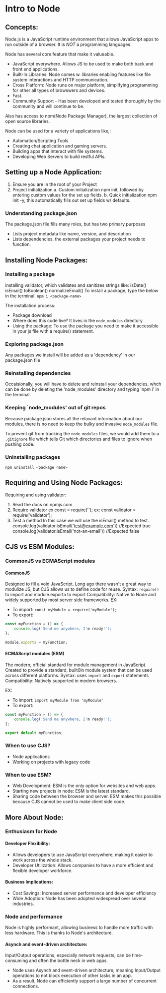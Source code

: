 # Intro to Node

## Concepts:
Node.js is a JavaScript runtime environment that allows JavaScript apps to run outside of a browser. It is *NOT* a programming languages.

Node has several core feature that make it valueable.
- JavaScript everywhere. Allows JS to be used to make both back and front end applications. 
- Built-In Libraries: Node comes w. libraries enabling features like file system interactions and HTTP communication.
- Cross Platform: Node runs on major platform, simplifying programming for other all types of browswers and devices. 
- Fast. 
- Community Support - Has been developed and tested thoroughly by the community and will continue to be. 

Also has access to npm(Node Package Manager), the largest collection of open source libraries.

Node can be used for a variety of applications like,:
- Automation/Scripting Tools
- Creating chat application and gaming servers. 
- Building apps that interact with file systems.
- Developing Web Servers to build restful APIs.






## Setting up a Node Application:
1. Ensure you are in the root of your Project
2. Project initialization 
    a. Custom initialization
        npm init, followed by entering custom values for the set up fields. 
    b. Quick initialization
        npm init -y, this automatically fills out set up fields w/ defaults.

### Understanding package.json
The package.json file fills many roles, but has two primary purposes
- Lists project metadata like name, version, and description
- Lists dependencies, the external packages your project needs to function. 

## Installing Node Packages:
### Installing a package
installing validator, which validates and sanitizes strings like:
    isDate()
    isEmail()
    toBoolean()
    normalizeEmail()
To install a package, type the below in the terminal. 
`npm i <package-name>`

The installation process:
- Package download
- Where does this code live? It lives in the `node_modules` directory 
- Using the package: To use the package you need to make it accessible in your js file with a require() statement. 

### Exploring package.json
Any packages we install will be added as a 'dependency' in our package.json file

### Reinstalling dependencies
Occaisionally, you will have to delete and reinstall your dependencies, whch can be done by deleting the 'node_modules' directory and typing 'npm i' in the terminal. 

### Keeping `node_modules' out of git repos
Because package.json stores all the relavant information about our modules, there is no need to keep the bulky and invasive `node_modules` file. 

To prevent git from tracking the `node_modules` files, we would add them to a `.gitignore` file which tells Git which directories and files to ignore when pushing code.  

### Uninstalling packages
`npm uninstall <package name>`

## Requiring and Using Node Packages:
Requiring and using validator:
1. Read the docs on npmjs.com
2. Require validator
    ex const <package> = require('<package>');
    ex: const validator = require('validator');
3. Test a method
    In this case we will use the isEmail() method to test.
    console.log(validator.isEmail('test@example.com')) //Expected true
    console.log(validator.isEmail('not-an-email')) //Expected false 

## CJS vs ESM Modules:
### CommonJS vs ECMAScript modules
#### CommonJS 
Designed to fill a void JavaScript. Long ago there wasn't a great way to modulize JS, but CJS allows us to define code for reuse. 
    Syntax: `require()` to import and module.exporta to export
    Compatibility: Native to Node and widely supported by most server side frameworks.
    EX: 
- To import: `const myModule = require('myModule');`
- To export: 
```javascript
const myFunction = () => {
    console.log('Send me anywhere, I'm ready!');
};

module.exports = myFunction;
```

#### ECMAScript modules (ESM)
The modern, official standard for module management in JavaScript. Created to provide a standard, built0in module system that can be used across different platforms. 
Syntax: uses `import` and `export` statements
Compatibility: Natively supported in modern browsers.

EX:
- To import: `import myModule from 'myModule'`
- To export: 
```javascript
const myFunction = () => {
    console.log('Send me anywhere, I'm ready!');
};

export default myFunction;
```
### When to use CJS?
- Node applications
- Working on projects with legacy code

### When to use ESM?
- Web Development: ESM is the only option for websites and web apps.
- Starting new projects in node: ESM is the latest standard.
- Sharing code between the browser and server. ESM makes this possible because CJS cannot be used to make client side code. 

## More About Node:
### Enthusiasm for Node
#### Developer Flexibility:
- Allows developers to use JavaScript everywhere, making it easier to work across the whole stack.
- Developer Utilization: Allows companies to have a more efficient and flexible developer workforce.

#### Business Implications:
- Cost Savings: Increased server performance and developer efficiency
- Wide Adoption: Node has been adopted widespread over several industries. 

### Node and performance
Node is highly performant, allowing business to handle more traffic with less hardware. This is thanks to Node's architecture.

#### Asynch and event-driven architecture:
Input/Output operations, especially network requests, can be time-consuming and often the bottle neck in web apps. 
- Node uses Asynch and event-driven architecture, meaning Input/Output operations to not block execution of other tasks in an app.
- As a result, Node can efficiently support a large number of concurrent connections. 

                

